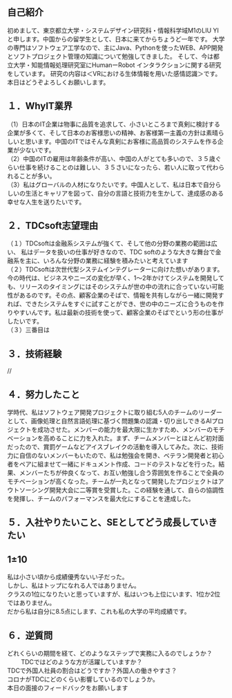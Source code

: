 ## 自己紹介
初めまして、東京都立大学・システムデザイン研究科・情報科学域M1のLIU YIと申します。中国からの留学生として、日本に来てからちょうど一年です。 
大学の専門はソフトウェア工学なので、主にJava、Pythonを使ったWEB、APP開発とソフトプロジェクト管理の知識について勉強してきました。 
そして、今は都立大学・知能情報処理研究室にHumanーRobot インタラクションに関する研究をしています。 研究の内容は＜VRにおける生体情報を用いた感情認識＞です。
本日はどうぞよろしくお願いします。

## １．WhyIT業界　　
（1）日本のIT企業は物事に品質を追求して、小さいところまで真剣に検討する企業が多くて、そして日本のお客様思いの精神、お客様第一主義の方針は素晴らしいと思います。中国のITではそんな真剣にお客様に高品質のシステムを作る企業が少ないです。  
（2）中国のITの雇用は年齢条件が高い、中国の人がとても多いので、３５歳ぐらい仕事を続けることのは難しい、３５さいになったら、若い人に取って代わられることが多い。  
（3）私はグローバルの人材になりたいです。中国人として、私は日本で自分らしいの生活とキャリアを図って、自分の言語と技術力を生かして、達成感のある幸せな人生を送りたいです。  

## ２．TDCsoft志望理由
（１）TDCsoftは金融系システムが強くて、そして他の分野の業務の範囲は広い、
私はデータを扱いの仕事が好きなので、TDC softのような大きな舞台で金融系を主に、いろんな分野の業務に経験を積みたいと考えています  
（２）TDCsoftは次世代型システムインテグレーターに向けた想いがあります。今の時代は、ビジネスやニーズの変化が早く、1～2年かけてシステムを開発しても、リリースのタイミングにはそのシステムが世の中の流れに合っていない可能性があるのです。その点、顧客企業のそばで、情報を共有しながら一緒に開発すれば、できたシステムをすぐに試すことができ、世の中のニーズに合うものを作りやすいんです。私は最新の技術を使って、顧客企業のそばでという形の仕事がしたいです。  
（３）三番目は

## ３．技術経験
//
## ４．努力したこと
学時代、私はソフトウェア開発プロジェクトに取り組む5人のチームのリーダーとして、画像処理と自然言語処理に基づく問題集の認識・切り出しできるAIプロジェクトを成功させた。メンバーの能力を最大限に生かすため、メンバーのモチベーションを高めることに力を入れた。まず、チームメンバーとほとんど初対面だったので、賞罰ゲームなどアイスブレイクの活動を導入してみた。次に、技術力に自信のないメンバーもいたので、私は勉強会を開き、ベテラン開発者と初心者をペアに組ませて一緒にドキュメント作成、コードのテストなどを行った。結果、メンバーたちが仲良くなって、お互い勉強し合う雰囲気を作ることで全員のモチベーションが高くなった。チームが一丸となって開発したプロジェクトはアウトソーシング開発大会に二等賞を受賞した。この経験を通して、自らの協調性を発揮し、チームのパフォーマンスを最大化にすることを達成した。  

## ５．入社やりたいこと、SEとしてどう成長していきたい
## 1±10
私は小さい頃から成績優秀ないい子だった。  
しかし、私はトップになれる人ではありません。  
クラスの1位になりたいと思っていますが、私はいつも上位にいます、1位か2位ではありません。  
だから私は自分に8.5点にします、これも私の大学の平均成績です。  

## ６．逆質問
どれくらいの期間を経て、どのようなステップで実務に入るのでしょうか？   　　 
TDCではどのような方が活躍していますか？  
TDCで外国人社員の割合はどうですか？外国人の働きやすさ？  
コロナがTDCにどのくらい影響しているのでしょうか。  
本日の面接のフィードバックをお願いします 
 

